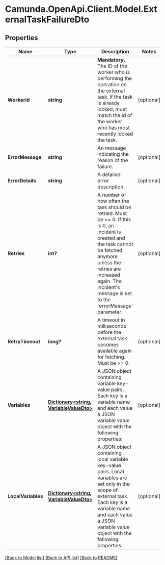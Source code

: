 # Camunda.OpenApi.Client.Model.ExternalTaskFailureDto

## Properties

Name | Type | Description | Notes
------------ | ------------- | ------------- | -------------
**WorkerId** | **string** | **Mandatory.** The ID of the worker who is performing the operation on the external task. If the task is already locked, must match the id of the worker who has most recently locked the task. | [optional] 
**ErrorMessage** | **string** | An message indicating the reason of the failure. | [optional] 
**ErrorDetails** | **string** | A detailed error description. | [optional] 
**Retries** | **int?** | A number of how often the task should be retried. Must be &gt;&#x3D; 0. If this is 0, an incident is created and the task cannot be fetched anymore unless the retries are increased again. The incident&#39;s message is set to the &#x60;errorMessage&#x60; parameter. | [optional] 
**RetryTimeout** | **long?** | A timeout in milliseconds before the external task becomes available again for fetching. Must be &gt;&#x3D; 0. | [optional] 
**Variables** | [**Dictionary&lt;string, VariableValueDto&gt;**](VariableValueDto.md) | A JSON object containing variable key-value pairs. Each key is a variable name and each value a JSON variable value object with the following properties: | [optional] 
**LocalVariables** | [**Dictionary&lt;string, VariableValueDto&gt;**](VariableValueDto.md) | A JSON object containing local variable key-value pairs. Local variables are set only in the scope of external task. Each key is a variable name and each value a JSON variable value object with the following properties: | [optional] 

[[Back to Model list]](../README.md#documentation-for-models) [[Back to API list]](../README.md#documentation-for-api-endpoints) [[Back to README]](../README.md)

